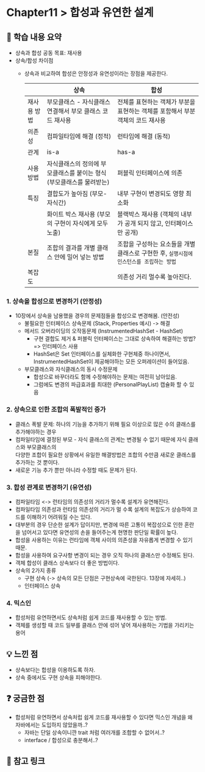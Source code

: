 # Chapter11 > 합성과 유연한 설계

## 📌 학습 내용 요약
- 상속과 합성 공동 목표: 재사용
- 상속/합성 차이점
  - 상속과 비교하여 합성은 안정성과 유연성이라는 장점을 제공한다.

    |                               | 상속                                     | 합성                                                 |
      |-------------------------------|----------------------------------------|----------------------------------------------------|
      | 재사용 방법                        | 부모클래스 - 자식클래스 연결해서 부모 클래스 코드 재사용       | 전체를 표현하는 객체가 부분을 표현하는 객체를 포함해서 부분 객체의 코드 재사용       |
      | 의존성                           | 컴파일타임에 해결 (정적)                         | 런타임에 해결 (동적)                                       |
      | 관계                            | is-a                                   | has-a                                              |
      | 사용방법                          | 자식클래스의 정의에 부모클래스를 붙이는 형식 (부모클래스를 물려받는) | 퍼블릭 인터페이스에 의존                                      |
      | 특징                            | 결합도가 높아짐 (부모-자식간)                      | 내부 구현이 변경되도 영향 최소화                                 |
      |                             | 화이트 박스 재사용 (부모의 구현이 자식에게 모두 노출)        | 블랙박스 재사용  (객체의 내부가 공개 되지 않고, 인터페이스만 공개)            |
      | 본질                            | 조합의 결과를 개별 클래스 안에 밀어 넣는 방법             | 조합을 구성하는 요소들을 개별 클래스로 구현한 후, `실행시점에 인스턴스를 조립하는 방법` |
      | 복잡도                           |                                        | 의존성 거리 멀수록 높아진다.                                   |
### 1. 상속을 합성으로 변경하기 (안정성)
- 10장에서 상속을 남용했을 경우의 문제점들을 합성으로 변경해봄. (안전성)
  - 불필요한 인터페이스 상속문제 (Stack, Properties 예시) -> 해결
  - 메서드 오버라이딩의 오작동문제 (InstrumentedHashSet - HashSet)   
    - 구현 결합도 제거 & 퍼블릭 인터페이스는 그대로 상속하여 해결하는 방법? => 인터페이스 사용
    - HashSet은 Set 인터페이스를 실체화한 구현체중 하나이면서, InstrumentedHashSet이 제공해야하는 모든 오퍼레이션이 들어있음.
  - 부모클래스와 자식클래스의 동시 수정문제
    - 합성으로 바꾸더라도 함께 수정해야하는 문제는 여전히 남아있음.
    - 그럼에도 변경의 파급효과를 최대한 (PersonalPlayList) 캡슐화 할 수 있음 
### 2. 상속으로 인한 조합의 폭발적인 증가
- 클래스 폭발 문제: 하나의 기능을 추가하기 위해 필요 이상으로 많은 수의 클래스를 추가해야하는 경우
- 컴파일타임에 결정된 부모 - 자식 클래스의 관계는 변경될 수 없기 때문에 자식 클래스와 부모클래스의   
다양한 조합이 필요한 상황에서 유일한 해결방법은 조합의 수만큼 새로운 클래스를 추가하는 것 뿐이다.
- 새로운 기능 추가 뿐만 아니라 수정할 때도 문제가 된다.

### 3. 합성 관계로 변경하기 (유연성)
-  컴파일타임 <-> 런타임의 의존성의 거리가 멀수록 설계가 유연해진다.
- 컴파일타임 의존성과 런타임 의존성의 거리가 멀 수록 설계의 복잡도가 상승하여 코드를 이해하기 어려워질 수는 있다.
- 대부분의 경우 단순한 설계가 답이지만, 변경에 따른 고통이 복잡성으로 인한 혼란을 넘어서고 있다면 유연성의 손을 들어주는게 현명한 판단일 확률이 높다.
- 합성을 사용하는 이유는 런타임에 객체 사이의 의존성을 자유롭게 변경할 수 있기 때문.
- 합성을 사용하여 요구사항 변경이 되는 경우 오직 하나의 클래스만 수정해도 된다.
- 객체 합성이 클래스 상속보다 더 좋은 방법이다. 
- 상속의 2가지 종류
  - 구현 상속 (-> 상속의 모든 단점은 구현상속에 국한된다. 13장에 자세히..)
  - 인터페이스 상속

### 4. 믹스인
- 합성처럼 유연하면서도 상속처럼 쉽게 코드를 재사용할 수 있는 방법.
- 객체를 생성할 때 코드 일부를 클래스 안에 섞어 넣어 재사용하는 기법을 가리키는 용어

## 💡 느낀 점
- 상속보다는 합성을 이용하도록 하자.
- 상속 중에서도 구현 상속을 피해야한다.


## ❓ 궁금한 점
- 합성처럼 유연하면서 상속처럽 쉽게 코드를 재사용할 수 있다면 믹스인 개념을 왜 자바에서는 도입하지 않았을까..?
  -  자바는 단일 상속이니깐 trait 처럼 여러개를 조합할 수 없어서..?
  - interface / 합성으로 충분해서..?

## 🔗 참고 링크
